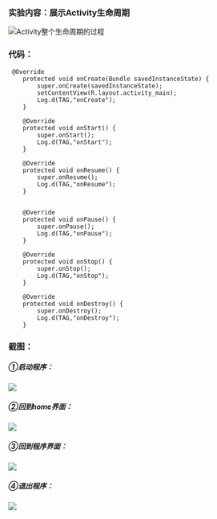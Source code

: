 ### 实验内容：展示Activity生命周期

![Activity整个生命周期的过程](https://i.loli.net/2019/03/15/5c8b6fd629ab7.png)

### 代码：
```
 @Override
    protected void onCreate(Bundle savedInstanceState) {
        super.onCreate(savedInstanceState);
        setContentView(R.layout.activity_main);
        Log.d(TAG,"onCreate");
    }

    @Override
    protected void onStart() {
        super.onStart();
        Log.d(TAG,"onStart");
    }

    @Override
    protected void onResume() {
        super.onResume();
        Log.d(TAG,"onResume");
    }


    @Override
    protected void onPause() {
        super.onPause();
        Log.d(TAG,"onPause");
    }

    @Override
    protected void onStop() {
        super.onStop();
        Log.d(TAG,"onStop");
    }

    @Override
    protected void onDestroy() {
        super.onDestroy();
        Log.d(TAG,"onDestroy");
    }
```
### 截图：

##### ①启动程序：
![](https://i.loli.net/2019/03/16/5c8ce9845d972.png)
##### ②回到home界面：
![](https://i.loli.net/2019/03/16/5c8cbff7999d5.png)
##### ③回到程序界面：
![](https://i.loli.net/2019/03/16/5c8cc0f67107a.png)
##### ④退出程序：
![](https://i.loli.net/2019/03/16/5c8cc1d058610.png)
